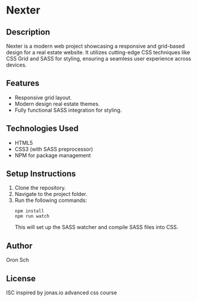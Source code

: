 
# Nexter

## Description
Nexter is a modern web project showcasing a responsive and grid-based design for a real estate website. It utilizes cutting-edge CSS techniques like CSS Grid and SASS for styling, ensuring a seamless user experience across devices.

## Features
- Responsive grid layout.
- Modern design real estate themes.
- Fully functional SASS integration for styling.

## Technologies Used
- HTML5
- CSS3 (with SASS preprocessor)
- NPM for package management

## Setup Instructions
1. Clone the repository.
2. Navigate to the project folder.
3. Run the following commands:
   ```
   npm install
   npm run watch
   ```
   This will set up the SASS watcher and compile SASS files into CSS.

## Author
Oron Sch

## License
ISC inspired by jonas.io advanced css course
